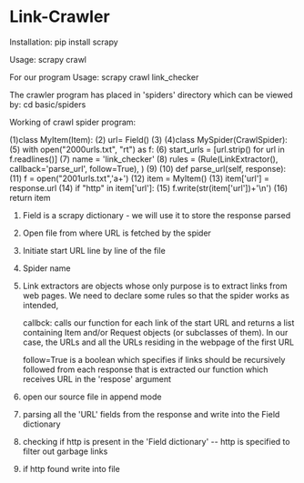 # Link-Crawler
Installation: pip install scrapy

Usage: scrapy crawl <spider-name> 

For our program Usage: scrapy crawl link_checker

The crawler program has placed in 'spiders' directory which can be viewed by: cd basic/spiders

Working of crawl spider program:


(1)class MyItem(Item):
(2)    url= Field()
(3)
(4)class MySpider(CrawlSpider):
(5)    with open("2000urls.txt", "rt") as f:
(6)        start_urls = [url.strip() for url in f.readlines()]
(7)    name = 'link_checker'
(8)    rules = (Rule(LinkExtractor(), callback='parse_url', follow=True), )
(9)
(10)    def parse_url(self, response):
(11)        f = open("2001urls.txt",'a+')
(12)       item = MyItem()
(13)        item['url'] = response.url
(14)        if "http" in item['url']:
(15)            f.write(str(item['url'])+'\n')
(16)        return item


1)  Field is a scrapy dictionary - we will use it to store the response parsed
2)  Open file from where URL is fetched by the spider
3)  Initiate start URL line by line of the file
4)  Spider name
5)  Link extractors are objects whose only purpose is to extract links from web pages. 
    We need to declare some rules so that the spider works as intended, 
    
    callbck:  calls our function for each link of the start URL and returns a list 
    containing Item and/or Request objects (or subclasses of them). In our case, 
    the URLs and all the URLs residing in the webpage of the first URL  
    
    follow=True is a boolean which specifies if links should be recursively followed 
    from each response that is extracted our function which receives URL in the 'respose' argument
                     
6)  open our source file in append mode
7)  parsing all the 'URL' fields from the response and write into the Field dictionary
8)  checking if http is present in the 'Field dictionary' -- http is specified to filter out garbage links 
9)  if http found write into file



